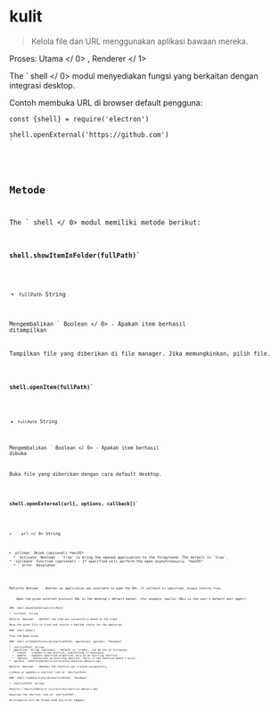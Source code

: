 # kulit

> Kelola file dan URL menggunakan aplikasi bawaan mereka.

Proses:  Utama </ 0> ,  Renderer </ 1></p> 

The ` shell </ 0> modul menyediakan fungsi yang berkaitan dengan integrasi desktop.</p>

<p>Contoh membuka URL di browser default pengguna:</p>

<pre><code class="javascript">const {shell} = require('electron')

shell.openExternal('https://github.com')
`</pre> 

## Metode

The ` shell </ 0> modul memiliki metode berikut:</p>

<h3><code>shell.showItemInFolder(fullPath)`</h3> 

* `fullPath` String

Mengembalikan ` Boolean </ 0> - Apakah item berhasil ditampilkan</p>

<p>Tampilkan file yang diberikan di file manager. Jika memungkinkan, pilih file.</p>

<h3><code>shell.openItem(fullPath)`</h3> 

* `fullPath` String

Mengembalikan ` Boolean </ 0> - Apakah item berhasil dibuka</p>

<p>Buka file yang diberikan dengan cara default desktop.</p>

<h3><code>shell.openExternal(url[, options, callback])`</h3> 

* ` url </ 0>  String</li>
<li><code>pilihan` Objek (opsional) *macOS* 
  * `activate` Boolean - `true` to bring the opened application to the foreground. The default is `true`.
* `callback` Function (optional) - If specified will perform the open asynchronously. *macOS* 
  * ` error </ 0> Kesalahan</li>
</ul></li>
</ul>

<p>Returns <code>Boolean` - Whether an application was available to open the URL. If callback is specified, always returns true.</p> 
    Open the given external protocol URL in the desktop's default manner. (For example, mailto: URLs in the user's default mail agent).
    
    ### `shell.moveItemToTrash(fullPath)`
    
    * `fullPath` String
    
    Returns `Boolean` - Whether the item was successfully moved to the trash
    
    Move the given file to trash and returns a boolean status for the operation.
    
    ### `shell.beep()`
    
    Play the beep sound.
    
    ### `shell.writeShortcutLink(shortcutPath[, operation], options)` *Windows*
    
    * `shortcutPath` String
    * `operation` String (optional) - Default is `create`, can be one of following: 
      * `create` - Creates a new shortcut, overwriting if necessary.
      * `update` - Updates specified properties only on an existing shortcut.
      * `replace` - Overwrites an existing shortcut, fails if the shortcut doesn't exist.
    * `options` [ShortcutDetails](structures/shortcut-details.md)
    
    Returns `Boolean` - Whether the shortcut was created successfully
    
    Creates or updates a shortcut link at `shortcutPath`.
    
    ### `shell.readShortcutLink(shortcutPath)` *Windows*
    
    * `shortcutPath` String
    
    Returns [`ShortcutDetails`](structures/shortcut-details.md)
    
    Resolves the shortcut link at `shortcutPath`.
    
    An exception will be thrown when any error happens.